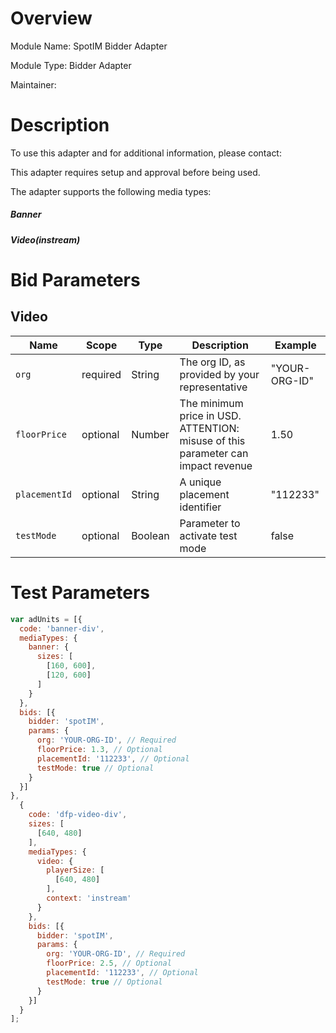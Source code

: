 # Overview

Module Name: SpotIM Bidder Adapter

Module Type: Bidder Adapter

Maintainer:


# Description

To use this adapter and for additional information, please contact: 


This adapter requires setup and approval before being used. 

The adapter supports the following media types: 
##### Banner 
##### Video(instream) 


# Bid Parameters

## Video

| Name          | Scope | Type | Description                                                    | Example
|---------------| ----- | ---- |----------------------------------------------------------------| -------
| `org` | required | String |  The org ID, as provided by your representative         | "YOUR-ORG-ID"
| `floorPrice`  | optional | Number | The minimum price in USD. ATTENTION: misuse of this parameter can impact revenue | 1.50
| `placementId` | optional | String | A unique placement identifier                                     | "112233"
| `testMode`    | optional | Boolean | Parameter to activate test mode                                      | false

# Test Parameters

```javascript
var adUnits = [{
  code: 'banner-div',
  mediaTypes: {
    banner: {
      sizes: [
        [160, 600],
        [120, 600]
      ]
    }
  },
  bids: [{
    bidder: 'spotIM',
    params: {
      org: 'YOUR-ORG-ID', // Required
      floorPrice: 1.3, // Optional
      placementId: '112233', // Optional
      testMode: true // Optional
    }
  }]
},
  {
    code: 'dfp-video-div',
    sizes: [
      [640, 480]
    ],
    mediaTypes: {
      video: {
        playerSize: [
          [640, 480]
        ],
        context: 'instream'
      }
    },
    bids: [{
      bidder: 'spotIM',
      params: {
        org: 'YOUR-ORG-ID', // Required
        floorPrice: 2.5, // Optional
        placementId: '112233', // Optional
        testMode: true // Optional
      }
    }]
  }
];
```
